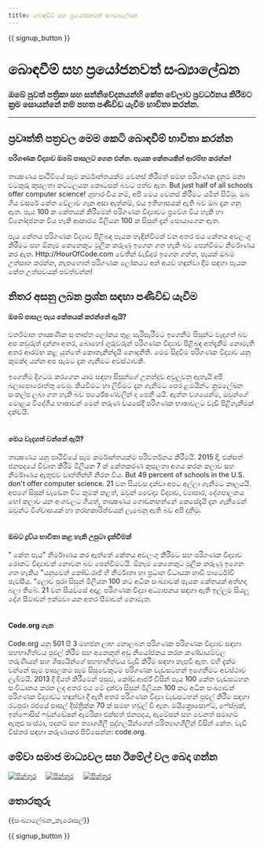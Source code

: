 ```yaml
---
title: බොඳවීම් සහ ප්‍රයෝජනවත් සංඛ්‍යාලේඛන
---
```


<a id="blurb"></a>

{{ signup_button }}

# බොඳවීම් සහ ප්‍රයෝජනවත් සංඛ්‍යාලේඛන

### ඔබේ පුවත් පත්‍රිකා සහ සන්නිවේදනයන්හි කේත වේලාව ප්‍රවර්ධනය කිරීමට ක්‍රම සොයන්නේ නම් පහත පණිවිඩ යැවීම භාවිතා කරන්න.

* * *

## ප්‍රවෘත්ති පත්‍රවල මෙම කෙටි බොඳවීම් භාවිතා කරන්න

#### පරිගණක විද්‍යාව ඔබේ පාසලට ගෙන එන්න. පැයක කේතයකින් ආරම්භ කරන්න!

තාක්‍ෂණය පෘථිවියේ සෑම කර්මාන්තයක්ම වෙනස් කිරීමත් සමඟ පරිගණක දැනුම මනා වටකුරු කුසලතා කට්ටලයක කොටසක් බවට පත්ව ඇත. But just half of all schools offer computer science! ශුභාරංචිය නම්, අපි මෙය වෙනස් කිරීමට යමින් සිටිමු. ඔබ ගිය වසරේ කේත වේලාව ගැන අසා ඇත්නම්, එය ඉතිහාසයක් ඇති බව ඔබ දැන ගනු ඇත. පැය 100 ක කේතයක් කිරීමෙන් පරිගණක විද්‍යාවට ප්‍රවේශ විය හැකි හා විනෝදජනක විය හැකි ආකාරය මිලියන 100 ක සිසුන් දැන් සොයාගෙන ඇත.

පැය කේතය පරිගණක විද්‍යාව පිළිබඳ පැයක හැඳින්වීමක් වන අතර එය කේතය අවලංගු කිරීමට සහ ඕනෑම කෙනෙකුට මූලික කරුණු ඉගෙන ගත හැකි බව පෙන්වීමට නිර්මාණය කර ඇත. Http://HourOfCode.com වෙතින් වැඩිදුර ඉගෙන ගන්න, පැයක් ඔබම උත්සාහ කරන්න, නැතහොත් පරිගණක ලෝකයට අන් අයව හඳුන්වා දීම සඳහා පැයක කේත උත්සවයක් පවත්වන්න!

## නිතර අසනු ලබන ප්‍රශ්න සඳහා පණිවිඩ යැවීම

#### ඔබේ පාසල පැය කේතයක් කරන්නේ ඇයි?

වර්තමාන තාක්‍ෂණික සංතෘප්ත ලෝකය තුළ සැරිසැරීමට ඉගෙනීම සිසුන්ට වැදගත් බව අප කවුරුත් දන්නා අතර, බොහෝ ගුරුවරුන් පරිගණක විද්‍යාව පිළිබඳ අත්දැකීම් නොමැති අතර ආරම්භ කළ යුත්තේ කොතැනින්දැයි නොදනිති. මෙම සිදුවීම පරිගණක විද්‍යාව යනු කුමක්ද යන්න අප සැමට දැක ගැනීමට අවස්ථාවකි.

ඉගෙනීම දිගටම කරගෙන යාම සඳහා සිසුන්ගේ උනන්දුව අවුලුවනු ඇතැයි අපි බලාපොරොත්තු වෙමු. කියවීමට හා ලිවීමට දැන ගැනීමට පෙර ළමයින්ට ක්‍රමලේඛන සංකල්ප ලබා ගත හැකි බව පර්යේෂණවලින් ද පෙනී යයි. ඇත්ත වශයෙන්ම, ඔවුන්ගේ මොළය විදේශීය භාෂාවන් මෙන් තරුණ වයසේදී පරිගණක භාෂාවලට වැඩි පිළිගැනීමක් දක්වයි. <br /> <br />

#### මෙය වැදගත් වන්නේ ඇයි? 

තාක්‍ෂණය යනු පෘථිවියේ සෑම කර්මාන්තයක්ම පරිවර්තනය කිරීමයි. 2015 දී, එක්සත් ජනපදයේ විවෘත කිරීම් මිලියන 7 ක් කේතකරණ කුසලතා අගය කරන කලාව සහ නිර්මාණය ඇතුළුව වෘත්තීන්හි නිරත විය. But 49 percent of schools in the U.S. don't offer computer science. 21 වන සියවස දක්වා අපට අල්ලා ගැනීමට කාලයයි. අපගේ සිසුන් වැඩෙන විට කුමක් කළත්, ඔවුන් වෛද්‍ය විද්‍යාව, ව්‍යාපාර, දේශපාලනය හෝ කලාව යන අංශවලට ගියත්, තාක්‍ෂණය ගොඩනඟන්නේ කෙසේදැයි දැන ගැනීමෙන් ඔවුන්ට විශ්වාසයක් හා තරඟකාරිත්වයක් ලැබෙනු ඇති බව අපි දනිමු. <br /> <br />

#### ඔබට ද්‍රව්ය භාවිතා කළ හැකි උපුටා දැක්වීමක්

" කේත පැය" නිර්මාණය කර ඇත්තේ කේතය අවලංගු කිරීමට සහ පරිගණක විද්‍යාව රොකට් විද්‍යාවක් නොවන බව පෙන්වීමටයි. ඕනෑම කෙනෙකුට මූලික කරුණු ඉගෙන ගත හැකිය "යනුවෙන් කෝඩ්.රාජ් හි නිර්මාතෘ හා ප්‍රධාන විධායක හාඩි පාර්ටෝවි පැවසීය. “ලොව පුරා සිසුන් මිලියන 100 කට අධික සංඛ්‍යාවක් පැයක කේතයක් අත්හදා බලා තිබේ. 21 වන සියවසේ අදාළ පරිගණක විද්‍යා අධ්‍යාපනය සඳහා ඇති ඉල්ලුම සියලු දේශ සීමාවන් ඉක්මවා යන අතර සීමාවන් නොමැත. <br /> <br />

#### Code.org ගැන

Code.org යනු 501 සී 3 මහජන ලාභ නොලබන පරිගණක පරිගණක විද්‍යාව සඳහා සහභාගීත්වය පුළුල් කිරීම සහ අනෙකුත් අඩු නියෝජනය කරන කණ්ඩායම්වල තරුණියන් සහ ශිෂ්‍යයින්ගේ සහභාගීත්වය වැඩි කිරීම සඳහා කැපවී ඇත. එහි දැක්ම වන්නේ සෑම පාසලකම සෑම සිසුවෙකුටම පරිගණක වැඩසටහන් ඉගෙනීමට අවස්ථාව ලැබීමයි. 2013 දී දියත් කිරීමෙන් පසුව, කෝඩ්.ආර්ජ් විසින් පැය 100 කේත වැඩසටහන සංවිධානය කරන ලද අතර එය මේ දක්වා සිසුන් මිලියන 100 කට අධික සංඛ්‍යාවක් පරිගණක විද්‍යාවට හඳුන්වා දී ඇති අතර පරිගණක විද්‍යා වැඩසටහන් පුළුල් කිරීම සඳහා රටපුරා රජයේ පාසල් දිස්ත්‍රික්ක 70 ක් සමඟ හවුල් වී ඇත. මයික්‍රොසොෆ්ට්, ෆේස්බුක්, ඉන්ෆොසිස් ෆවුන්ඩේෂන් ඇමරිකා එක්සත් ජනපදය, ඇමේසන් සහ වෙනත් සමාගම් ඇතුළු සංස්ථා, පදනම් සහ ත්‍යාගශීලී පුද්ගලයින්ගෙන් පරිත්‍යාගශීලීන් විසින් කේත. වැඩි විස්තර සඳහා කරුණාකර පිවිසෙන්න: code.org.

## මේවා සමාජ මාධ්‍යවල සහ ඊමේල් වල බෙදා ගන්න

[![පින්තූර](/images/social-media/fit-250/social-1.png)](/images/social-media/social-1.png)&nbsp;&nbsp;&nbsp;&nbsp; [![පින්තූර](/images/social-media/fit-250/social-2.png)](/images/social-media/social-2.png)&nbsp;&nbsp;&nbsp;&nbsp; [![පින්තූර](/images/social-media/fit-250/social-3.png)](/images/social-media/social-3.png)&nbsp;&nbsp;&nbsp;&nbsp;

<a id="infographics"></a>

## තොරතුරු 

{{සංඛ්‍යාලේඛන_කැරොසල්}}

{{ signup_button }}